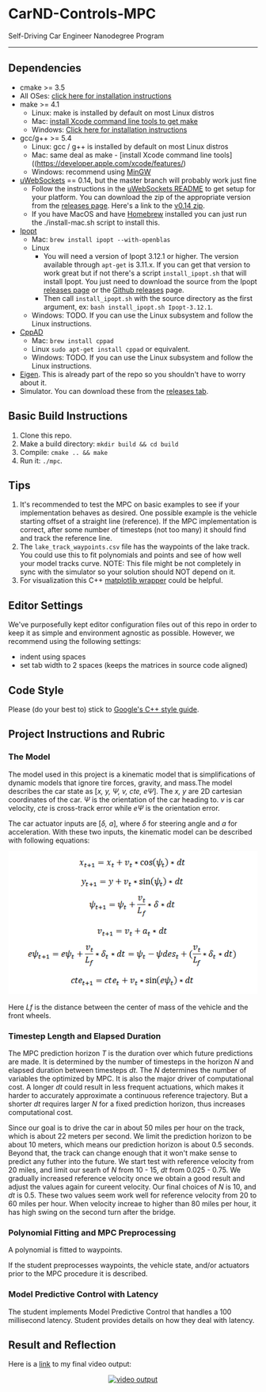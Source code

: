 # CarND-Controls-MPC
Self-Driving Car Engineer Nanodegree Program

---

## Dependencies

* cmake >= 3.5
 * All OSes: [click here for installation instructions](https://cmake.org/install/)
* make >= 4.1
  * Linux: make is installed by default on most Linux distros
  * Mac: [install Xcode command line tools to get make](https://developer.apple.com/xcode/features/)
  * Windows: [Click here for installation instructions](http://gnuwin32.sourceforge.net/packages/make.htm)
* gcc/g++ >= 5.4
  * Linux: gcc / g++ is installed by default on most Linux distros
  * Mac: same deal as make - [install Xcode command line tools]((https://developer.apple.com/xcode/features/)
  * Windows: recommend using [MinGW](http://www.mingw.org/)
* [uWebSockets](https://github.com/uWebSockets/uWebSockets) == 0.14, but the master branch will probably work just fine
  * Follow the instructions in the [uWebSockets README](https://github.com/uWebSockets/uWebSockets/blob/master/README.md) to get setup for your platform. You can download the zip of the appropriate version from the [releases page](https://github.com/uWebSockets/uWebSockets/releases). Here's a link to the [v0.14 zip](https://github.com/uWebSockets/uWebSockets/archive/v0.14.0.zip).
  * If you have MacOS and have [Homebrew](https://brew.sh/) installed you can just run the ./install-mac.sh script to install this.
* [Ipopt](https://projects.coin-or.org/Ipopt)
  * Mac: `brew install ipopt --with-openblas`
  * Linux
    * You will need a version of Ipopt 3.12.1 or higher. The version available through `apt-get` is 3.11.x. If you can get that version to work great but if not there's a script `install_ipopt.sh` that will install Ipopt. You just need to download the source from the Ipopt [releases page](https://www.coin-or.org/download/source/Ipopt/) or the [Github releases](https://github.com/coin-or/Ipopt/releases) page.
    * Then call `install_ipopt.sh` with the source directory as the first argument, ex: `bash install_ipopt.sh Ipopt-3.12.1`. 
  * Windows: TODO. If you can use the Linux subsystem and follow the Linux instructions.
* [CppAD](https://www.coin-or.org/CppAD/)
  * Mac: `brew install cppad`
  * Linux `sudo apt-get install cppad` or equivalent.
  * Windows: TODO. If you can use the Linux subsystem and follow the Linux instructions.
* [Eigen](http://eigen.tuxfamily.org/index.php?title=Main_Page). This is already part of the repo so you shouldn't have to worry about it.
* Simulator. You can download these from the [releases tab](https://github.com/udacity/CarND-MPC-Project/releases).



## Basic Build Instructions


1. Clone this repo.
2. Make a build directory: `mkdir build && cd build`
3. Compile: `cmake .. && make`
4. Run it: `./mpc`.

## Tips

1. It's recommended to test the MPC on basic examples to see if your implementation behaves as desired. One possible example
is the vehicle starting offset of a straight line (reference). If the MPC implementation is correct, after some number of timesteps
(not too many) it should find and track the reference line.
2. The `lake_track_waypoints.csv` file has the waypoints of the lake track. You could use this to fit polynomials and points and see of how well your model tracks curve. NOTE: This file might be not completely in sync with the simulator so your solution should NOT depend on it.
3. For visualization this C++ [matplotlib wrapper](https://github.com/lava/matplotlib-cpp) could be helpful.

## Editor Settings

We've purposefully kept editor configuration files out of this repo in order to
keep it as simple and environment agnostic as possible. However, we recommend
using the following settings:

* indent using spaces
* set tab width to 2 spaces (keeps the matrices in source code aligned)

## Code Style

Please (do your best to) stick to [Google's C++ style guide](https://google.github.io/styleguide/cppguide.html).

## Project Instructions and Rubric

### The Model

The model used in this project is a kinematic model that is simplifications of dynamic models that ignore tire forces, gravity, and mass.The model describes the car state as [*x, y, &#936;, v, cte, e&#936;*]. The *x, y* are 2D cartesian coordinates of the car. *&#936;* is the orientation of the car heading to. *v* is car velocity, *cte* is cross-track error while *e&#936;* is the orientation error.

The car actuator inputs are [*&#948;, a*], where *&#948;* for steering angle and *a* for acceleration. With these two inputs, the kinematic model can be described with following equations:

![kinematicModel](images/model_equations.png)

Here *Lf* is the distance between the center of mass of the vehicle and the front wheels.

### Timestep Length and Elapsed Duration

The MPC prediction horizon *T* is the duration over which future predictions are made. It is determined by the number of timesteps in the horizon *N* and elapsed duration between timesteps *dt*. The *N* determines the number of variables the optimized by MPC. It is also the major driver of computational cost. A longer *dt* could result in less frequent actuations, which makes it harder to accurately approximate a continuous reference trajectory. But a shorter *dt* requires larger *N* for a fixed prediction horizon, thus increases computational cost.

Since our goal is to drive the car in about 50 miles per hour on the track, which is about 22 meters per second. We limit the prediction horizon to be about 10 meters, which means our prediction horizon is about 0.5 seconds. Beyond that, the track can change enough that it won't make sense to predict any futher into the future. We start test with reference velocity from 20 miles, and limit our searh of *N* from 10 - 15, *dt* from 0.025 - 0.75. We gradually increased reference velocity once we obtain a good result and adjust the values again for cureent velocity. Our final choices of *N* is 10, and *dt* is 0.5. These two values seem work well for reference velocity from 20 to 60 miles per hour. When velocity increae to higher than 80 miles per hour, it has high swing on the second turn after the bridge. 

### Polynomial Fitting and MPC Preprocessing

A polynomial is fitted to waypoints.

If the student preprocesses waypoints, the vehicle state, and/or actuators prior to the MPC procedure it is described.

### Model Predictive Control with Latency

The student implements Model Predictive Control that handles a 100 millisecond latency. Student provides details on how they deal with latency.

## Result and Reflection

Here is a [link](https://www.youtube.com/watch?v=9Wah9d0_8SA) to my final video output:

<p align="center">
    <a href="https://www.youtube.com/watch?v=9Wah9d0_8SA">
        <img src="https://img.youtube.com/vi/9Wah9d0_8SA/0.jpg" alt="video output">
    </a>
</p>

